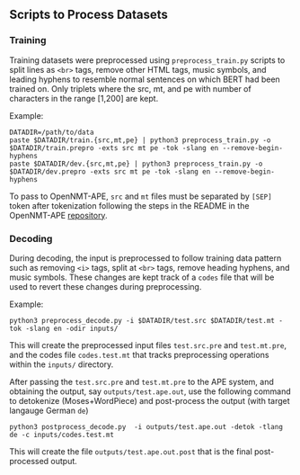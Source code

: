 ## Scripts to Process Datasets

### Training

Training datasets were preprocessed using `preprocess_train.py` scripts to split lines as `<br>` tags, remove other HTML tags, music symbols, and leading hyphens to resemble normal sentences on which BERT had been trained on. Only triplets where the src, mt, and pe  with number of characters in the range [1,200] are kept.

Example:
```
DATADIR=/path/to/data
paste $DATADIR/train.{src,mt,pe} | python3 preprocess_train.py -o $DATADIR/train.prepro -exts src mt pe -tok -slang en --remove-begin-hyphens
paste $DATADIR/dev.{src,mt,pe} | python3 preprocess_train.py -o $DATADIR/dev.prepro -exts src mt pe -tok -slang en --remove-begin-hyphens
```

To pass to OpenNMT-APE, `src` and `mt` files must be separated by `[SEP]` token after tokenization following the steps in the README in the OpenNMT-APE [repository](https://github.com/deep-spin/OpenNMT-APE).

### Decoding

During decoding, the input is preprocessed to follow training data pattern such as removing `<i>` tags, split at `<br>` tags, remove heading hyphens, and music symbols. These changes are kept track of a `codes` file that will be used to revert these changes during preprocessing.

Example:
```
python3 preprocess_decode.py -i $DATADIR/test.src $DATADIR/test.mt -tok -slang en -odir inputs/
```

This will create the preprocessed input files `test.src.pre` and `test.mt.pre`, and the codes file `codes.test.mt` that tracks preprocessing operations within the `inputs/` directory.

After passing the `test.src.pre` and `test.mt.pre` to the APE system, and obtaining the output, say `outputs/test.ape.out`, use the following command to detokenize (Moses+WordPiece) and post-process the output (with target langauge German `de`)
```
python3 postprocess_decode.py  -i outputs/test.ape.out -detok -tlang de -c inputs/codes.test.mt
```

This will create the file `outputs/test.ape.out.post` that is the final post-processed output.
